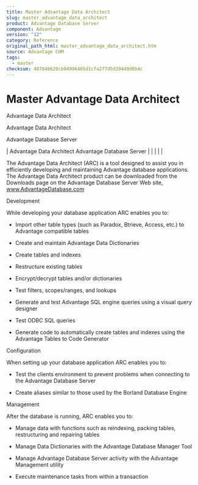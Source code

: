 ```yaml
---
title: Master Advantage Data Architect
slug: master_advantage_data_architect
product: Advantage Database Server
component: Advantage
version: "12"
category: Reference
original_path_html: master_advantage_data_architect.htm
source: Advantage CHM
tags:
  - master
checksum: 487848620cb94996405d1cfa277d5d39449d8b4c
---
```


# Master Advantage Data Architect

Advantage Data Architect

Advantage Data Architect

Advantage Database Server

| Advantage Data Architect  Advantage Database Server |  |  |  |  |

The Advantage Data Architect (ARC) is a tool designed to assist you in efficiently developing and maintaining Advantage database applications. The Advantage Data Architect product can be downloaded from the Downloads page on the Advantage Database Server Web site, www.AdvantageDatabase.com

Development

While developing your database application ARC enables you to:

- Import other table types (such as Paradox, Btrieve, Access, etc.) to Advantage compatible tables

- Create and maintain Advantage Data Dictionaries

- Create tables and indexes

- Restructure existing tables

- Encrypt/decrypt tables and/or dictionaries

- Test filters, scopes/ranges, and lookups

- Generate and test Advantage SQL engine queries using a visual query designer

- Test ODBC SQL queries

- Generate code to automatically create tables and indexes using the Advantage Tables to Code Generator

Configuration

When setting up your database application ARC enables you to:

- Test the clients environment to prevent problems when connecting to the Advantage Database Server

- Create aliases similar to those used by the Borland Database Engine

Management

After the database is running, ARC enables you to:

- Manage data with functions such as reindexing, packing tables, restructuring and repairing tables

- Manage Data Dictionaries with the Advantage Database Manager Tool

- Manage Advantage Database Server activity with the Advantage Management utility

- Execute maintenance tasks from within a transaction
